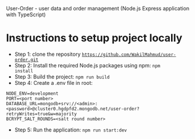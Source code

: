 User-Order - user data and order management (Node.js Express application with TypeScript)

<h1>Instructions to setup project locally</h1>

- Step 1: clone the repository <code>https://github.com/WakilMahmud/user-order.git</code>
- Step 2: Install the required Node.js packages using npm: <code>npm install</code>
- Step 3: Build the project: <code>npm run build</code>
- Step 4: Create a .env file in root:

```env
NODE_ENV=development
PORT=<port number>
DATABASE_URL=mongodb+srv://<admin>:<password>@cluster0.hgdpfd2.mongodb.net/user-order?retryWrites=true&w=majority
BCRYPT_SALT_ROUNDS=<salt round number>
```

- Step 5: Run the application: <code>npm run start:dev</code>
